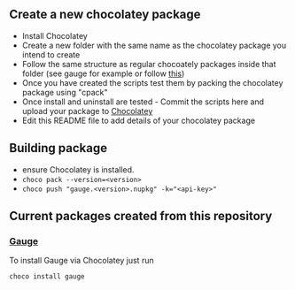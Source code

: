 ## Create a new chocolatey package
- Install Chocolatey
- Create a new folder with the same name as the chocolatey package you intend to create
- Follow the same structure as regular chocoately packages inside that folder (see gauge for example or follow [this]( https://github.com/chocolatey/choco/wiki)) 
- Once you have created the scripts test them by packing the chocolatey package using "cpack"
- Once install and uninstall are tested - Commit the scripts here and upload your package to [Chocolatey](http://chocolatey.org)
- Edit this README file to add details of your chocolatey package

## Building package

- ensure Chocolatey is installed.
- `choco pack --version=<version>`
- `choco push "gauge.<version>.nupkg" -k="<api-key>"`

## Current packages created from this repository
### [Gauge](http://getgauge.io/)
To install Gauge via Chocolatey just run 

```
choco install gauge
```
